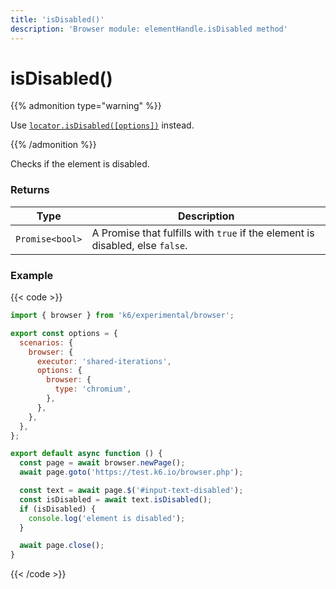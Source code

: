 ```yaml
---
title: 'isDisabled()'
description: 'Browser module: elementHandle.isDisabled method'
---
```


# isDisabled()

{{% admonition type="warning" %}}

Use [`locator.isDisabled([options])`](https://grafana.com/docs/k6/<K6_VERSION>/javascript-api/k6-experimental/browser/locator/isdisabled/) instead.

{{% /admonition %}}

Checks if the element is disabled.

### Returns

| Type            | Description                                                                     |
| --------------- | ------------------------------------------------------------------------------- |
| `Promise<bool>` | A Promise that fulfills with `true` if the element is disabled, else `false`. |

### Example

{{< code >}}

```javascript
import { browser } from 'k6/experimental/browser';

export const options = {
  scenarios: {
    browser: {
      executor: 'shared-iterations',
      options: {
        browser: {
          type: 'chromium',
        },
      },
    },
  },
};

export default async function () {
  const page = await browser.newPage();
  await page.goto('https://test.k6.io/browser.php');

  const text = await page.$('#input-text-disabled');
  const isDisabled = await text.isDisabled();
  if (isDisabled) {
    console.log('element is disabled');
  }

  await page.close();
}
```

{{< /code >}}
